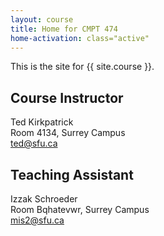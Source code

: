 ```yaml
---
layout: course
title: Home for CMPT 474
home-activation: class="active"
---
```


This is the site for {{ site.course }}.

## Course Instructor

Ted Kirkpatrick<br/>
Room 4134, Surrey Campus<br/>
ted@sfu.ca

## Teaching Assistant

Izzak Schroeder<br/>
Room Bqhatevwr, Surrey Campus<br/>
mis2@sfu.ca
